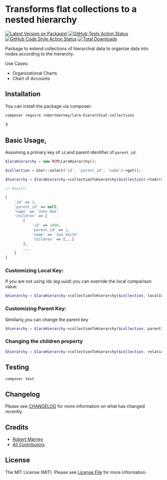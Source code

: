 # Transforms flat collections to a nested hierarchy

[![Latest Version on Packagist](https://img.shields.io/packagist/v/robertmarney/lara-hierarchial-collections.svg?style=flat-square)](https://packagist.org/packages/robertmarney/lara-hierarchial-collections)
[![GitHub Tests Action Status](https://img.shields.io/github/workflow/status/robertmarney/lara-hierarchial-collections/run-tests?label=tests)](https://github.com/robertmarney/lara-hierarchial-collections/actions?query=workflow%3Arun-tests+branch%3Amain)
[![GitHub Code Style Action Status](https://img.shields.io/github/workflow/status/robertmarney/lara-hierarchial-collections/Fix%20PHP%20code%20style%20issues?label=code%20style)](https://github.com/robertmarney/lara-hierarchial-collections/actions?query=workflow%3A"Fix+PHP+code+style+issues"+branch%3Amain)
[![Total Downloads](https://img.shields.io/packagist/dt/robertmarney/lara-hierarchial-collections.svg?style=flat-square)](https://packagist.org/packages/robertmarney/lara-hierarchial-collections)

Package to extend collections of hierarchial data to organize data into nodes according to the hierarchy.

Use Cases:

* Organizational Charts
* Chart of Accounts

## Installation

You can install the package via composer:

```bash
composer require robertmarney/lara-hierarchial-collections
```

Y

## Basic Usage,

Assuming a primary key of `id` and parent identifier of `parent_id`:

```php
$laraHierarchy = new RCM\LaraHierarchy();

$collection = User::select('id', 'parent_id', 'name')->get();

$hierarchy = $laraHierarchy->collectionToHierarchy($collection)->toArray();

// Result:

[
    'id' => 1,
    'parent_id' => null,
    'name' => 'John Doe'
    'children' => [
        [
            'id' => 1000,
            'parent_id' => 1,
            'name' => 'Sue Smith'
            'children' => [...]
        ],
        ...
    ]               
]
```
### Customizing Local Key:

If you are not using ids (eg uuid) you can override the local comparison value:

```php
$hierarchy = $laraHierarchy->collectionToHierarchy($collection, localIdentifier: 'custom_primary_key')
```

### Customizing Parent Key:

Similiarly,you can change the parent key

```php
$hierarchy = $laraHierarchy->collectionToHierarchy($collection, parentIdentifier: 'custom_parent_id')
```

### Changing the children property

```php
$hierarchy = $laraHierarchy->collectionToHierarchy($collection, relationName: 'descendants')
```


## Testing

```bash
composer test
```

## Changelog

Please see [CHANGELOG](CHANGELOG.md) for more information on what has changed recently.


## Credits

- [Robert Marney](https://github.com/robertmarney)
- [All Contributors](../../contributors)

## License

The MIT License (MIT). Please see [License File](LICENSE.md) for more information.

